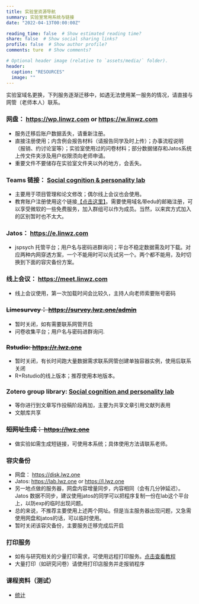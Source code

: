 ```yaml
---
title: 实验室资源导航
summary: 实验室常用系统与链接
date: "2022-04-13T00:00:00Z"

reading_time: false  # Show estimated reading time?
share: false  # Show social sharing links?
profile: false  # Show author profile?
comments: ture  # Show comments?

# Optional header image (relative to `assets/media/` folder).
header:
  caption: "RESOURCES"
  image: ""
---
```


实验室域名更换，下列服务逐渐迁移中，如遇无法使用某一服务的情况，请直接与网管（老师本人）联系。

### 网盘： https://wp.linwz.com or https://w.linwz.com
  - 服务迁移后账户数据丢失，请重新注册。
  - 直接注册使用；内含例会报告材料（请报告同学及时上传）；办事流程说明（报销、约讨论室等）；实验室使用过的问卷材料；部分数据储存和Jatos系统上传文件夹涉及用户权限须向老师申请。
  - 重要文件不要储存在实验室文件夹以外的地方，会丢失。
### Teams 链接： [Social cognition & personality lab](https://teams.microsoft.com/l/team/19%3auaMme6kWnI50sbX8diY7WIAtaXqbqFVtsYi8Avtjkho1%40thread.tacv2/conversations?groupId=b557d371-bd2a-459d-a754-94204c14fb1f&tenantId=a45237dc-3f45-44c3-8315-5bd7a1a73e45)
  - 主要用于项目管理和论文修改；偶尔线上会议也会使用。
  - 教育账户注册使用这个链接[【点击这里】](https://www.microsoft.com/zh-cn/education/products/office)。需要使用域名带edu的邮箱注册，可以享受微软的一些免费服务，加入群组可以作为成员。当然，以来宾方式加入的区别暂时也不太大。
### Jatos： https://e.linwz.com
  - jspsych 托管平台；用户名与密码进群询问；平台不稳定数据需及时下载。对应两种内网穿透方案，一个不能用时可以先试另一个。两个都不能用，及时切换到下面的容灾备份方案。
### 线上会议： https://meet.linwz.com
  - 线上会议使用，第一次加载时间会比较久，主持人向老师索要账号密码
### ~~Limesurvey： https://survey.lwz.one/admin~~
  - 暂时关闭，如有需要联系网管开启
  - 问卷收集平台；用户名与密码进群询问.
### ~~Rstudio: https://r.lwz.one~~
  - 暂时关闭，有长时间跑大量数据需求联系网管创建单独容器实例，使用后联系关闭
  - R+Rstudio的线上版本；推荐使用本地版本。
### Zotero group library: [Social cognition and personality lab](https://www.zotero.org/groups/4978054/lwz-social_cognition_and_personality_lab)
  - 等你进行到文章写作投稿阶段再加，主要为共享文章引用文献列表用
  - 文献库共享
### ~~短网址生成： https://lwz.one~~
  - 做实验如需生成短链接，可使用本系统；具体使用方法请联系老师。

### 容灾备份
- 网盘： https://disk.lwz.one
- Jatos: https://lab.lwz.one or https://l.lwz.one
- 另一地点做的服务器，网盘内容增量同步，内容相同（会有几分钟延迟）。Jatos 数据不同步，建议使用jatos的同学可以把程序复制一份在lab这个平台上，以防exp的临时出现问题。
- 总的来说，不推荐主要使用上述两个网址。但是当主服务器出现问题，又急需使用网盘和jatos的话，可以临时使用。
- 暂时关闭该容灾备份，主要服务迁移完成后开启

### 打印服务
- 如有与研究相关的少量打印需求，可使用远程打印服务。[点击查看教程](/resources/print/index.html)
- 大量打印（如研究问卷）请使用打印店服务并走报销程序

### 课程资料（测试）
- [统计](/resources/statistics/chap2/index.html)
